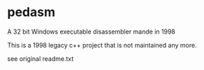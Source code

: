 # pedasm
A 32 bit Windows executable disassembler mande in 1998

This is a 1998 legacy c++ project that is not maintained any more.

see original readme.txt

